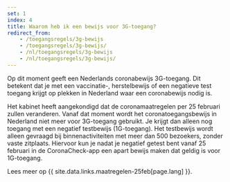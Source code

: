 ```yaml
---
set: 1
index: 4
title: Waarom heb ik een bewijs voor 3G-toegang?
redirect_from: 
    - /toegangsregels/3g-bewijs
    - /toegangsregels/3g-bewijs/
    - /nl/toegangsregels/3g-bewijs
    - /nl/toegangsregels/3g-bewijs/
---
```

Op dit moment geeft een Nederlands coronabewijs 3G-toegang. Dit betekent dat je met een vaccinatie-, herstelbewijs of een negatieve test toegang krijgt op plekken in Nederland waar een coronabewijs nodig is. 

Het kabinet heeft aangekondigd dat de coronamaatregelen per 25 februari zullen veranderen. Vanaf dat moment wordt het coronatoegangsbewijs in Nederland niet meer voor 3G-toegang gebruikt. Je krijgt dan alleen nog toegang met een negatief testbewijs (1G-toegang). Het testbewijs wordt alleen gevraagd bij binnenactiviteiten met meer dan 500 bezoekers, zonder vaste zitplaats. Hiervoor kun je nadat je negatief getest bent vanaf 25 februari in de CoronaCheck-app een apart bewijs maken dat geldig is voor 1G-toegang. 

Lees meer op {{ site.data.links.maatregelen-25feb[page.lang] }}.
